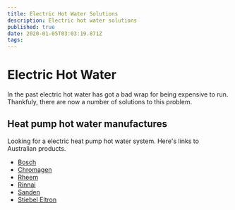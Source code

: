 ```yaml
---
title: Electric Hot Water Solutions
description: Electric hot water solutions
published: true
date: 2020-01-05T03:03:19.871Z
tags: 
---
```


# Electric Hot Water
In the past electric hot water has got a bad wrap for being expensive to run. Thankfuly, there are now a number of solutions to this problem.

## Heat pump hot water manufactures

Looking for a electric heat pump hot water system.  Here's links to Australian products.

- [Bosch](https://www.bosch-thermotechnology.com.au/au/en/ocs/residential/domestic-hot-water-1001952-c/)
- [Chromagen](https://www.chromagen.com.au/hot-water/heat-pump)
- [Rheem](https://www.rheem.com.au/products/residential/heat-pumps)
- [Rinnai](https://www.rinnai.com.au/online/hot-water/hot-water-storage-systems/heat-pump-hot-water-storage-systems/heat-pump-integrated-heat-pump/)
- [Sanden](https://www.sanden-hot-water.com.au/)
- [Stiebel Eltron](https://www.stiebel-eltron.com.au/domestic-hot-water-heat-pumps)
